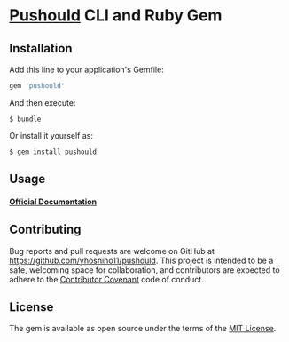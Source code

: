 # [Pushould](https://yhoshino11.github.io) CLI and Ruby Gem

## Installation

Add this line to your application's Gemfile:

```ruby
gem 'pushould'
```

And then execute:

    $ bundle

Or install it yourself as:

    $ gem install pushould

## Usage

#### [Official Documentation](https://pushould.com)

## Contributing

Bug reports and pull requests are welcome on GitHub at https://github.com/yhoshino11/pushould. This project is intended to be a safe, welcoming space for collaboration, and contributors are expected to adhere to the [Contributor Covenant](contributor-covenant.org) code of conduct.


## License

The gem is available as open source under the terms of the [MIT License](http://opensource.org/licenses/MIT).
